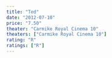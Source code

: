 ```yaml
---
title: "Ted"
date: "2012-07-10"
price: "7.50"
theater: "Carmike Royal Cinema 10"
theaters: ["Carmike Royal Cinema 10"]
rating: "R"
ratings: ["R"]
---
```

